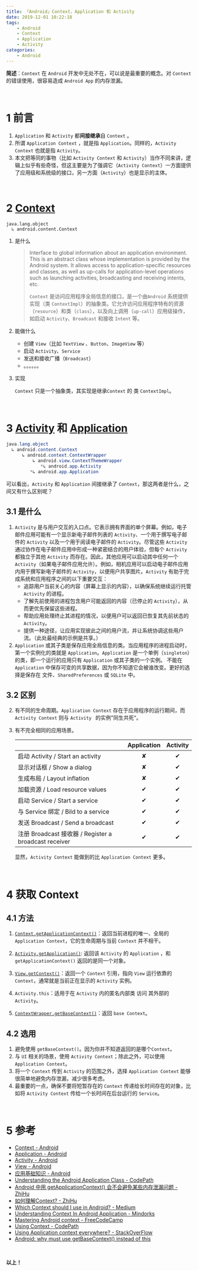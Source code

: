 ```yaml
---
title: 「Android」Context，Application 和 Activity
date: 2019-12-01 10:22:18
tags:
	- Android
	- Context
	- Application
	- Activity
categories:
	- Android
---
```




**简述**：`Context` 在 `Android` 开发中无处不在，可以说是最重要的概念。对 `Context` 的错误使用，很容易造成 `Android App` 的内存泄漏。

<!-- more -->

<br />

# 1 前言

1. `Application` 和 `Activity` 都**间接继承**自 `Context` 。
2. 所谓 `Application Context` ，就是指 `Application`。同样的，`Activity Context` 也就是指 `Activity`。
3. 本文把等同的事物（比如 `Activity Context` 和 `Activity`）当作不同来讲，逻辑上似乎有些奇怪，但这主要是为了强调它（`Activity Context`）一方面提供了应用级和系统级的接口，另一方面（`Activity`）也是显示的主体。

<br />



# 2 [Context](https://developer.android.com/reference/android/content/Context#getApplicationContext())

```
java.lang.object
  ↳ android.content.Context
```

1. 是什么

   > Interface to global information about an application environment. This is an abstract class whose implementation is provided by the Android system. It allows access to application-specific resources and classes, as well as up-calls for application-level operations such as launching activities, broadcasting and receiving intents, etc. 
   >
   > `Context` 是访问应用程序全局信息的接口，是一个由`Android` 系统提供实现（类 `ContextImpl`）的抽象类。它允许访问应用程序特有的资源（`resource`）和类（`class`），以及向上调用（`up-call`）应用级操作，如启动 `Activity`、`Broadcast` 和接收 `Intent` 等。 
   
2. 能做什么

   - 创建 `View`（比如 `TextView` 、`Button`、`ImageView` 等）
   - 启动 `Activity`、`Service` 
   - 发送和接收广播（`Broadcast`）
   - 。。。。。。

3. 实现

   `Context` 只是一个抽象类，其实现是继承`Context` 的 类 `ContextImpl`。

<br />



# 3 [Activity]( https://developer.android.com/reference/android/app/Activity ) 和 [Application]( https://developer.android.com/reference/android/app/Application )

```java
java.lang.object
  ↳ android.content.Context
      ↳ android.context.ContextWrapper
          ↳ android.view.ContextThemeWrapper
             *↳ android.app.Activity 
         *↳ android.app.Application
```

可以看出，`Activity` 和 `Application` 间接继承了 `Context`，那这两者是什么，之间又有什么区别呢？

## 3.1 是什么

1. `Activity` 是与用户交互的入口点。它表示拥有界面的单个屏幕。例如，电子邮件应用可能有一个显示新电子邮件列表的 `Activity`、一个用于撰写电子邮件的 `Activity` 以及一个用于阅读电子邮件的 `Activity`。尽管这些 `Activity` 通过协作在电子邮件应用中形成一种紧密结合的用户体验，但每个 `Activity` 都独立于其他 `Activity` 而存在。因此，其他应用可以启动其中任何一个 `Activity`（如果电子邮件应用允许）。例如，相机应用可以启动电子邮件应用内用于撰写新电子邮件的 `Activity`，以便用户共享图片。`Activity` 有助于完成系统和应用程序之间的以下重要交互：
   - 追踪用户当前关心的内容（屏幕上显示的内容），以确保系统继续运行托管 `Activity` 的进程。
   - 了解先前使用的进程包含用户可能返回的内容（已停止的 `Activity`），从而更优先保留这些进程。
   - 帮助应用处理终止其进程的情况，以便用户可以返回已恢复其先前状态的 `Activity`。
   - 提供一种途径，让应用实现彼此之间的用户流，并让系统协调这些用户流。（此处最经典的示例是共享。）
2. `Application` 或其子类是保存应用全局信息的类。当应用程序的进程启动时，第一个实例化的类就是 `Application`。`Application` 是一个单例（`singleton`）的类，即一个运行的应用只有 `Application` 或其子类的一个实例。
   不能在 `Application` 中保存可变的共享数据，因为你不知道它会被谁改变。更好的选择是保存在 文件、`SharedPreferences` 或 `SQLite` 中。

## 3.2 区别

2. 有不同的生命周期。`Application Context` 存在于应用程序的运行期间，而 `Activity Context` 则与 `Activity ` 的实例”同生共死“。

3. 有不完全相同的应用场景。

   |                                                       | Application | Activity |
   | ----------------------------------------------------- | :---------: | :------: |
   | 启动 Activity / Start an activity                     |      ✘      |    ✔     |
   | 显示对话框 / Show a dialog                            |      ✘      |    ✔     |
   | 生成布局 / Layout inflation                           |      ✘      |    ✔     |
   | 加载资源 / Load resource values                       |      ✔      |    ✔     |
   | 启动 Service / Start a service                        |      ✔      |    ✔     |
   | 与 Service 绑定 / Bild to a service                   |      ✔      |    ✔     |
   | 发送 Broadcast / Send a broadcast                     |      ✔      |    ✔     |
   | 注册 Broadcast 接收器 / Register a broadcast receiver |      ✔      |    ✔     |

   显然，`Activity Context` 能做到的比 `Application Context` 更多。

<br />



# 4 获取 Context

## 4.1 方法

1. [`Context.getApplicationContext()`]( https://developer.android.com/reference/android/content/Context#getApplicationContext() )：返回当前进程的唯一、全局的 `Application Context`，它的生命周期与当前 `Context` 并不相干。

2. [`Activity.getApplication()`]( https://developer.android.com/reference/android/app/Activity#getApplication() ):  返回该 `Activity` 的 `Application` ，和 `getApplicationContext()` 返回的是同一个对象。

3. [`View.getContext()`](https://developer.android.com/reference/android/view/View#getContext())：返回一个 `Context` 引用，指向 `View` 运行依靠的 `Context`，通常就是当前正在显示的 `Activity` 实例。

4. `Activity.this`：适用于在 `Activity` 内的匿名内部类 访问 其外部的 `Activity`。

5. [`ContextWrapper.getBaseContext()`](https://stackoverflow.com/questions/9605459/android-why-must-use-getbasecontext-instead-of-this)：返回 `base Context`。

   

## 4.2 选用

1. 避免使用 `getBaseContext()`。因为你并不知道返回的是哪个`Context`。
2. 与 `UI` 相关的场景，使用 `Activity Context`；除此之外，可以使用 `Application Context`。
3. 将一个 `Context` 传到 `Activity` 的范围之外，选择 `Application Context` 能够很简单地避免内存泄漏，减少很多考虑。
4. 最重要的一点，确保不要将短暂存在的 `Context` 传递给长时间存在的对象，比如将 `Activity Context` 传给一个长时间在后台运行的 `Service`。

<br />



# 5 参考

- [Context - Android](https://developer.android.com/reference/android/content/Context#getApplicationContext())
- [Application - Android]( https://developer.android.com/reference/android/app/Application )
- [Activity - Android](https://developer.android.com/reference/android/app/Activity)
- [View - Android](https://developer.android.com/reference/android/view/View)
- [应用基础知识 - Android]( https://developer.android.com/guide/components/fundamentals )
- [Understanding the Android Application Class - CodePath]( https://github.com/codepath/android_guides/wiki/Understanding-the-Android-Application-Class )
- [Android 中用 getApplicationContext() 会不会避免某些内存泄漏问题 - ZhiHu](https://www.zhihu.com/question/34007989) 
- [如何理解Context? - ZhiHu]( https://zhuanlan.zhihu.com/p/27163977 )
- [Which Context should I use in Android? - Medium]( https://medium.com/@ali.muzaffar/which-context-should-i-use-in-android-e3133d00772c )
- [Understanding Context In Android Application - Mindorks]( https://blog.mindorks.com/understanding-context-in-android-application-330913e32514 )
- [Mastering Android context - FreeCodeCamp](https://www.freecodecamp.org/news/mastering-android-context-7055c8478a22/ )
- [Using Context - CodePath](https://guides.codepath.com/android/Using-Context#avoiding-memory-leaks) 
- [Using Application context everywhere? - StackOverFlow](https://stackoverflow.com/questions/987072/using-application-context-everywhere)
- [Android: why must use getBaseContext() instead of this](https://stackoverflow.com/questions/9605459/android-why-must-use-getbasecontext-instead-of-this)

<br />





**以上！**

<br />